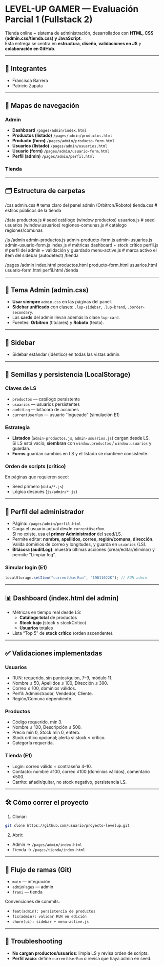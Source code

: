 # LEVEL-UP GAMER — Evaluación Parcial 1 (Fullstack 2)

Tienda online + sistema de administración, desarrollados con **HTML, CSS (admin.css/tienda.css) y JavaScript**.  
Esta entrega se centra en **estructura**, **diseño**, **validaciones en JS** y **colaboración en GitHub**.

---

## 👥 Integrantes
- Francisca Barrera
- Patricio Zapata

---

## 🧭 Mapas de navegación

### Admin
- **Dashboard** `/pages/admin/index.html`
- **Productos (listado)** `/pages/admin/productos.html`
- **Producto (form)** `/pages/admin/producto-form.html`
- **Usuarios (listado)** `/pages/admin/usuarios.html`
- **Usuario (form)** `/pages/admin/usuario-form.html`
- **Perfil (admin)** `/pages/admin/perfil.html`

### Tienda

---

## 🗂 Estructura de carpetas
/css
  admin.css            # tema claro del panel admin (Orbitron/Roboto)
  tienda.css           # estilos públicos de la tienda

/data
  productos.js         # seed catálogo (window.productos)
  usuarios.js          # seed usuarios (window.usuarios)
  regiones-comunas.js  # catálogo regiones/comunas

/js
  /admin
    admin-productos.js
    admin-producto-form.js
    admin-usuarios.js
    admin-usuario-form.js
    index.js           # métricas dashboard + stock crítico
    perfil.js          # perfil del admin + validación y guardado
    menu-active.js     # marca activo el item del sidebar (autodetect)
  /tienda
    

/pages
  /admin
    index.html
    productos.html
    producto-form.html
    usuarios.html
    usuario-form.html
    perfil.html
  /tienda

---

## 🎨 Tema Admin (admin.css)
- **Usar siempre** `admin.css` en las páginas del panel.
- **Sidebar unificado** con clases: `.lup-sidebar`, `.lup-brand`, `.border-secondary`.
- Las **cards** del admin llevan además la clase `lup-card`.
- Fuentes: **Orbitron** (titulares) y **Roboto** (texto).

---

## 🧩 Sidebar
- Sidebar estándar (idéntico) en todas las vistas admin.

---

## 💾 Semillas y persistencia (LocalStorage)

### Claves de LS
- `productos` — catálogo persistente
- `usuarios` — usuarios persistentes
- `auditLog` — bitácora de acciones
- `currentUserRun` — usuario “logueado” (simulación E1)

### Estrategia
- **Listados** (`admin-productos.js`, `admin-usuarios.js`) cargan desde LS.  
  Si LS está vacío, **siembran** con `window.productos` / `window.usuarios` y guardan.
- **Forms** guardan cambios en LS y el listado se mantiene consistente.

### Orden de scripts (crítico)
En páginas que requieren seed:
- Seed primero (`data/*.js`)
- Lógica después (`js/admin/*.js`)

---

## 👤 Perfil del administrador
- Página: `/pages/admin/perfil.html`
- Carga el usuario actual desde `currentUserRun`.  
  Si no existe, usa el **primer Administrador** del seed/LS.
- Permite editar: **nombre, apellidos, correo, región/comuna, dirección**.  
  Valida dominios de correo y longitudes, y guarda en `usuarios` (LS).
- **Bitácora (auditLog)**: muestra últimas acciones (crear/editar/eliminar) y permite “Limpiar log”.

### Simular login (E1)
```js
localStorage.setItem("currentUserRun", "19011022K"); // RUN admin
```

---

## 📊 Dashboard (index.html del admin)
- Métricas en tiempo real desde LS:
  - **Catálogo total** de productos
  - **Stock bajo** (stock ≤ stockCrítico)
  - **Usuarios** totales
- Lista “Top 5” de **stock crítico** (orden ascendente).

---

## ✅ Validaciones implementadas
### Usuarios
- RUN: requerido, sin puntos/guion, 7–9, módulo 11.
- Nombre ≤ 50, Apellidos ≤ 100, Dirección ≤ 300.
- Correo ≤ 100, dominios válidos.
- Perfil: Administrador, Vendedor, Cliente.
- Región/Comuna dependiente.

### Productos
- Código requerido, min 3.
- Nombre ≤ 100, Descripción ≤ 500.
- Precio min 0, Stock min 0, entero.
- Stock crítico opcional; alerta si stock ≤ crítico.
- Categoría requerida.

### Tienda (E1)
- Login: correo válido + contraseña 4–10.
- Contacto: nombre ≤100, correo ≤100 (dominios válidos), comentario ≤500.
- Carrito: añadir/quitar, no stock negativo, persistencia LS.

---

## 🛠 Cómo correr el proyecto
1. Clonar:
```bash
git clone https://github.com/usuario/proyecto-levelup.git
```
2. Abrir:
- Admin → `/pages/admin/index.html`
- Tienda → `/pages/tienda/index.html`

---

## 🌿 Flujo de ramas (Git)
- `main` — integración
- `adminPages` — admin
- `frani` — tienda

Convenciones de commits:
- `feat(admin): persistencia de productos`
- `fix(admin): validar RUN en edición`
- `chore(ui): sidebar + menu-active.js`

---

## 🧪 Troubleshooting
- **No cargan productos/usuarios**: limpia LS y revisa orden de scripts.
- **Perfil vacío**: define `currentUserRun` o revisa que haya admin en seed.